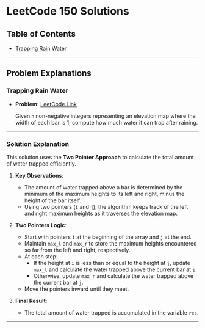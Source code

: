 # LeetCode 150 Solutions

## Table of Contents
- [Trapping Rain Water](LeetCode/TrappingRainWater)

---

## Problem Explanations

### Trapping Rain Water

- **Problem:** [LeetCode Link](https://leetcode.com/problems/trapping-rain-water/)

  Given `n` non-negative integers representing an elevation map where the width of each bar is 1, compute how much water it can trap after raining.

---

### Solution Explanation

This solution uses the **Two Pointer Approach** to calculate the total amount of water trapped efficiently. 

1. **Key Observations**:
   - The amount of water trapped above a bar is determined by the minimum of the maximum heights to its left and right, minus the height of the bar itself.
   - Using two pointers (`i` and `j`), the algorithm keeps track of the left and right maximum heights as it traverses the elevation map.

2. **Two Pointers Logic**:
   - Start with pointers `i` at the beginning of the array and `j` at the end.
   - Maintain `max_l` and `max_r` to store the maximum heights encountered so far from the left and right, respectively.
   - At each step:
     - If the height at `i` is less than or equal to the height at `j`, update `max_l` and calculate the water trapped above the current bar at `i`.
     - Otherwise, update `max_r` and calculate the water trapped above the current bar at `j`.
   - Move the pointers inward until they meet.

3. **Final Result**:
   - The total amount of water trapped is accumulated in the variable `res`.

---
